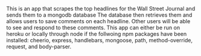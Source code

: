 This is an app that scrapes the top headlines for the Wall Street Journal and sends them to a mongodb database The database then retrieves them and allows users to save comments on each headline. Other users will be able to see and respond to these comments. This app can either be run on heroku or locally through node if the follwoing npm packages have been installed: cheerio, express, handlebars, mongoose, path, method-override, request, and body-parser.